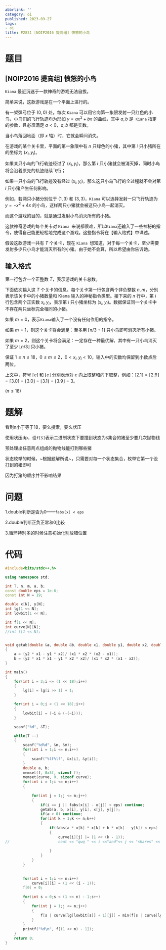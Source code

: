 ```yaml
---
abbrlink: ''
category: oi
published: 2023-09-27
tags:
- oi
title: P2831 [NOIP2016 提高组] 愤怒的小鸟
---
```

# 题目

## [NOIP2016 提高组] 愤怒的小鸟

`Kiana` 最近沉迷于一款神奇的游戏无法自拔。

简单来说，这款游戏是在一个平面上进行的。

有一架弹弓位于 $(0,0)$ 处，每次 `Kiana` 可以用它向第一象限发射一只红色的小鸟，小鸟们的飞行轨迹均为形如 $y=ax^2+bx$ 的曲线，其中 $a,b$ 是` Kiana` 指定的参数，且必须满足 $a < 0$，$a,b$ 都是实数。

当小鸟落回地面（即 $x$ 轴）时，它就会瞬间消失。

在游戏的某个关卡里，平面的第一象限中有 $n$ 只绿色的小猪，其中第 $i$ 只小猪所在的坐标为 $\left(x_i,y_i \right)$。

如果某只小鸟的飞行轨迹经过了 $\left( x_i, y_i \right)$，那么第 $i$ 只小猪就会被消灭掉，同时小鸟将会沿着原先的轨迹继续飞行；

如果一只小鸟的飞行轨迹没有经过 $\left( x_i, y_i \right)$，那么这只小鸟飞行的全过程就不会对第 $i$ 只小猪产生任何影响。

例如，若两只小猪分别位于 $(1,3)$ 和 $(3,3)$，`Kiana` 可以选择发射一只飞行轨迹为 $y=-x^2+4x$ 的小鸟，这样两只小猪就会被这只小鸟一起消灭。

而这个游戏的目的，就是通过发射小鸟消灭所有的小猪。

这款神奇游戏的每个关卡对 `Kiana `来说都很难，所以`Kiana`还输入了一些神秘的指令，使得自己能更轻松地完成这个游戏。这些指令将在【输入格式】中详述。

假设这款游戏一共有 $T$ 个关卡，现在 `Kiana `想知道，对于每一个关卡，至少需要发射多少只小鸟才能消灭所有的小猪。由于她不会算，所以希望由你告诉她。

## 输入格式

第一行包含一个正整数 $T$，表示游戏的关卡总数。

下面依次输入这 $T$ 个关卡的信息。每个关卡第一行包含两个非负整数 $n,m$，分别表示该关卡中的小猪数量和 Kiana 输入的神秘指令类型。接下来的 $n$ 行中，第 $i$ 行包含两个正实数 $x_i,y_i$，表示第 $i$ 只小猪坐标为 $(x_i,y_i)$。数据保证同一个关卡中不存在两只坐标完全相同的小猪。

如果 $m=0$，表示`Kiana`输入了一个没有任何作用的指令。

如果 $m=1$，则这个关卡将会满足：至多用 $\lceil n/3 + 1 \rceil$ 只小鸟即可消灭所有小猪。

如果 $m=2$，则这个关卡将会满足：一定存在一种最优解，其中有一只小鸟消灭了至少 $\lfloor n/3 \rfloor$ 只小猪。

保证 $1\leq n \leq 18$，$0\leq m \leq 2$，$0 < x_i,y_i < 10$，输入中的实数均保留到小数点后两位。

上文中，符号 $\lceil c \rceil$ 和 $\lfloor c \rfloor$ 分别表示对 $c$ 向上取整和向下取整，例如：$\lceil 2.1 \rceil = \lceil 2.9 \rceil = \lceil 3.0 \rceil = \lfloor 3.0 \rfloor = \lfloor 3.1 \rfloor = \lfloor 3.9 \rfloor = 3$。

$(n \leq 18)$


# 题解

看到n小于等于18，要么搜索，要么状压

使用状压dp，设`f[S]`表示二进制状态下要撞到状态为`S`集合的猪至少要几次抛物线

预处理出任意两点组成的抛物线能打到哪些猪


状态枚举的时候，~根据题解所说~，只需要对每一个状态集合，枚举它第一个没打到的猪即可

因为打猪的顺序并不影响结果

# 问题

1.double判断是否为0——`fabs(x) < eps`

2.double判断正负正常和0比较

3.循环特别多的时候注意初始化别放错位置

# 代码

```cpp
#include<bits/stdc++.h>

using namespace std;

int T, n, m, a, b;
const double eps = 1e-6; 
const int N = 19;

double x[N], y[N];
int lg[1 << N];
int lowbit[1 << N];

int f[1 << N];
int curve[N][N];
//int f[1 << N];


void getab(double &a, double &b, double x1, double y1, double x2, double y2)
{
	a = (y2 * x1 - y1 * x2)/ (x1 * x2 * (x2 - x1));
	b = (y2 * x1 * x1 - y1 * x2 * x2)/ (x1 * x2 * (x1 - x2)); 
}

int main()
{
	for(int i = 2;i <= (1 << 18);i++)
	{
		lg[i] = lg[i >> 1] + 1;
	}

	for(int i = 0;i < (1 << 18);i++)
	{
		lowbit[i] = (~i & (-(~i)));
	}

	scanf("%d", &T);

	while(T --)
	{
		scanf("%d%d", &n, &m);
		for(int i = 1;i <= n;i++)
		{
			scanf("%lf%lf", &x[i], &y[i]);
		}
		double a, b;
		memset(f, 0x3f, sizeof f);
		memset(curve, 0, sizeof curve);
		for(int i = 1;i <= n;i++)
		{
		
			for(int j = 1;j <= n;j++)
			{
				if(i == j || fabs(x[i] - x[j]) < eps) continue;
				getab(a, b, x[i], y[i], x[j], y[j]);
				if(a > 0) continue;
				for(int k = 1;k <= n;k++)
				{
					if(fabs(a * x[k] * x[k] + b * x[k] - y[k]) < eps)
					{
						curve[i][j] |= (1 << (k - 1));
//						cout << "qwq " << i <<"and"<< j << "shares" << k<< " "<< curve[i][j]<<endl;
					
					}
				}
			}
		}
	
	
		for(int i = 1;i <= n;i++)
			curve[i][i] = (1 << (i - 1));
		f[0] = 0;
	
		for(int s = 0;s < (1 << n) - 1;s++)
		{
			for(int j = 1;j <= n;j++)
			{
				f[s | curve[lg[lowbit[s]] + 1][j]] = min(f[s | curve[lg[lowbit[s]] + 1][j]], f[s] + 1);
			}
		}
		printf("%d\n", f[(1 << n) - 1]);
	}
	return 0;
}
```
